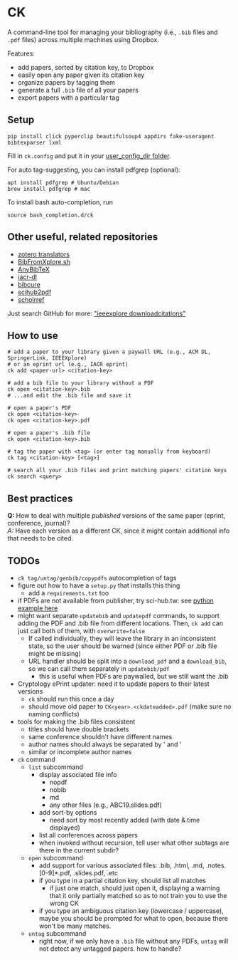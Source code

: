 CK
==

A command-line tool for managing your bibliography (i.e., `.bib` files and `.pdf` files) across multiple machines using Dropbox.

Features:

 - add papers, sorted by citation key, to Dropbox
 - easily open any paper given its citation key
 - organize papers by tagging them
 - generate a full `.bib` file of all your papers
 - export papers with a particular tag

Setup
-----

    pip install click pyperclip beautifulsoup4 appdirs fake-useragent bibtexparser lxml

Fill in `ck.config` and put it in your [user_config_dir folder](https://pypi.org/project/appdirs/).

For auto tag-suggesting, you can install pdfgrep (optional):
    
    apt install pdfgrep # Ubuntu/Debian
    brew install pdfgrep # mac

To install bash auto-completion, run

    source bash_completion.d/ck

Other useful, related repositories
----------------------------------

 - [zotero translators](https://github.com/zotero/translators/blob/master/IEEE%20Xplore.js)
 - [BibFromXplore.sh](https://github.com/rval735/BNN-PhD/blob/9a8941bbdf2a9c0dbda4420b522ca306da216e0c/Scripts/BibFromXplore.sh)
 - [AnyBibTeX](https://github.com/Livich/AnyBibTeX)
 - [iacr-dl](https://github.com/znewman01/iacr-dl)
 - [bibcure](https://github.com/bibcure/bibcure)
 - [scihub2pdf](https://github.com/bibcure/scihub2pdf)
 - [scholrref](https://adamsgaard.dk/scholarref.html)

Just search GitHub for more: ["ieeexplore downloadcitations"](https://github.com/search?q=ieeexplore+downloadcitations&type=Code)

How to use
----------

    # add a paper to your library given a paywall URL (e.g., ACM DL, SpringerLink, IEEEXplore)
    # or an eprint url (e.g., IACR eprint)
    ck add <paper-url> <citation-key>

    # add a bib file to your library without a PDF
    ck open <citation-key>.bib
    # ...and edit the .bib file and save it

    # open a paper's PDF
    ck open <citation-key>
    ck open <citation-key>.pdf

    # open a paper's .bib file
    ck open <citation-key>.bib

    # tag the paper with <tag> (or enter tag manually from keyboard)
    ck tag <citation-key> [<tag>]

    # search all your .bib files and print matching papers' citation keys
    ck search <query>

Best practices
--------------

**Q:** How to deal with multiple _published_ versions of the same paper (eprint, conference, journal)?  
_A:_ Have each version as a different CK, since it might contain additional info that needs to be cited.

TODOs
-----

 - `ck tag/untag/genbib/copypdfs` autocompletion of tags
 - figure out how to have a `setup.py` that installs this thing
    + add a `requirements.txt` too
 - if PDFs are not available from publisher, try sci-hub.tw: see [python example here](https://gist.github.com/mpratt14/df20f09a06ba4249f3fad0776610f39d)
 - might want separate `updatebib` and `updatepdf` commands, to support adding the PDF and .bib file from different locations. Then, `ck add` can just call both of them, with `overwrite=false`
    - If called individually, they will leave the library in an inconsistent state, so the user should be warned (since either PDF or .bib file might be missing)
    + URL handler should be split into a `download_pdf` and a `download_bib`, so we can call them separately in `updatebib/pdf`
        + this is useful when PDFs are paywalled, but we still want the .bib
 - Cryptology ePrint updater: need it to update papers to their latest versions
    - `ck` should run this once a day
    + should move old paper to `CK<year>.<ckdateadded>.pdf` (make sure no naming conflicts)
 - tools for making the .bib files consistent
    + titles should have double brackets
    + same conference shouldn't have different names
    + author names should always be separated by ' and '
    - similar or incomplete author names
 - `ck` command
    - `list` subcommand
        - display associated file info
            - nopdf
            - nobib
            - md
            - any other files (e.g., ABC19.slides.pdf)
        - add sort-by options
            - need sort by most recently added (with date & time displayed)
        - list all conferences across papers
        - when invoked without recursion, tell user what other subtags are there in the current subdir?
    - `open` subcommand
        - add support for various associated files: .bib, .html, .md, .notes.\[0-9\]\*.pdf, .slides.pdf, .etc
        - if you type in a partial citation key, should list all matches
            - if just one match, should just open it, displaying a warning that it only partially matched so as to not train you to use the wrong CK
        - if you type an ambiguous citation key (lowercase / uppercase), maybe you should be prompted for what to open, because there won't be many matches.
    - `untag` subcommand
        + right now, if we only have a `.bib` file without any PDFs, `untag` will not detect any untagged papers. how to handle?
